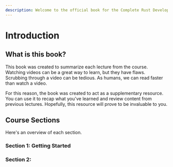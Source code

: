 ```yaml
---
description: Welcome to the official book for the Complete Rust Developer Course on Udemy.
---
```


# Introduction

## What is this book?

This book was created to summarize each lecture from the course. Watching videos can be a great way to learn, but they have flaws. Scrubbing through a video can be tedious. As humans, we can read faster than watch a video.

For this reason, the book was created to act as a supplementary resource. You can use it to recap what you've learned and review content from previous lectures. Hopefully, this resource will prove to be invaluable to you.&#x20;

## Course Sections

Here's an overview of each section.

### Section 1: Getting Started



### Section 2:

